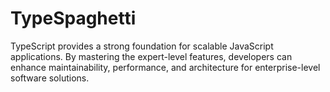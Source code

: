 # TypeSpaghetti
TypeScript provides a strong foundation for scalable JavaScript applications. By mastering the expert-level features, developers can enhance maintainability, performance, and architecture for enterprise-level software solutions.
